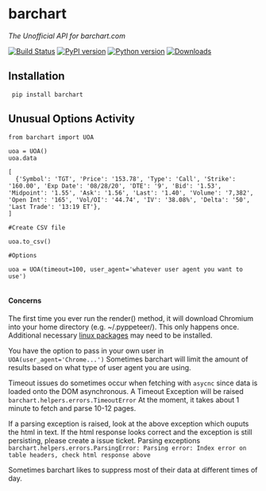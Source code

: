 # barchart
*The Unofficial API for barchart.com*

[![Build Status](https://travis-ci.org/tke578/barchart.svg?branch=master)](https://travis-ci.org/tke578/barchart)
[![PyPI version](https://badge.fury.io/py/barchart.svg)](https://badge.fury.io/py/barchart)
[![Python version](https://img.shields.io/badge/Python-3.8-blue.svg)](https://shields.io/)
[![Downloads](https://pepy.tech/badge/barchart)](https://pepy.tech/project/barchart)


Installation
-----


``` pip install barchart```


Unusual Options Activity
-----

````
from barchart import UOA

uoa = UOA()
uoa.data 

[
  {'Symbol': 'TGT', 'Price': '153.78', 'Type': 'Call', 'Strike': '160.00', 'Exp Date': '08/28/20', 'DTE': '9', 'Bid': '1.53', 'Midpoint': '1.55', 'Ask': '1.56', 'Last': '1.40', 'Volume': '7,382', 'Open Int': '165', 'Vol/OI': '44.74', 'IV': '38.08%', 'Delta': '50', 'Last Trade': '13:19 ET'},
]

#Create CSV file

uoa.to_csv()

#Options

uoa = UOA(timeout=100, user_agent='whatever user agent you want to use')


````
#### Concerns
The first time you ever run the render() method, it will download Chromium into your home directory (e.g. ~/.pyppeteer/). This only happens once.
Additional necessary [linux packages](https://github.com/miyakogi/pyppeteer/issues/60) may need to be installed.

You have the option to pass in your own user in `UOA(user_agent='Chrome...')`
Sometimes barchart will limit the amount of results based on what type of user agent you are using.


Timeout issues do sometimes occur when fetching  with `asycnc` since data is loaded onto the DOM asynchronous.
A Timeout Exception will be raised `barchart.helpers.errors.TimeoutError`
At the moment, it takes about 1 minute to fetch and parse 10-12 pages.

If a parsing exception is raised, look at the above exception which ouputs the html in text. If the html response looks correct and the exception is still
persisting, please create a issue ticket.
Parsing exceptions `barchart.helpers.errors.ParsingError: Parsing error: Index error on table headers, check html response above`
 
Sometimes barchart likes to suppress most of their data at different times of day.



 
